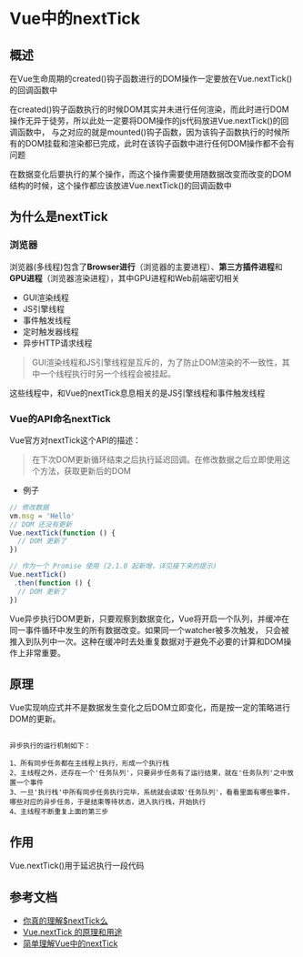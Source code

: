 # Vue中的nextTick
## 概述
在Vue生命周期的created()钩子函数进行的DOM操作一定要放在Vue.nextTick()的回调函数中

在created()钩子函数执行的时候DOM其实并未进行任何渲染，而此时进行DOM操作无异于徒劳，所以此处一定要将DOM操作的js代码放进Vue.nextTick()的回调函数中，
与之对应的就是mounted()钩子函数，因为该钩子函数执行的时候所有的DOM挂载和渲染都已完成，此时在该钩子函数中进行任何DOM操作都不会有问题

在数据变化后要执行的某个操作，而这个操作需要使用随数据改变而改变的DOM结构的时候，这个操作都应该放进Vue.nextTick()的回调函数中

## 为什么是nextTick
### 浏览器
浏览器(多线程)包含了**Browser进行**（浏览器的主要进程）、**第三方插件进程**和**GPU进程**（浏览器渲染进程），其中GPU进程和Web前端密切相关
* GUI渲染线程
* JS引擎线程
* 事件触发线程
* 定时触发器线程
* 异步HTTP请求线程

>GUI渲染线程和JS引擎线程是互斥的，为了防止DOM渲染的不一致性，其中一个线程执行时另一个线程会被挂起。

这些线程中，和Vue的nextTick息息相关的是JS引擎线程和事件触发线程

### Vue的API命名nextTick
Vue官方对nextTick这个API的描述：<br>
>在下次DOM更新循环结束之后执行延迟回调。在修改数据之后立即使用这个方法，获取更新后的DOM

* 例子
```javascript
// 修改数据
vm.msg = 'Hello'
// DOM 还没有更新
Vue.nextTick(function () {
  // DOM 更新了
})

// 作为一个 Promise 使用 (2.1.0 起新增，详见接下来的提示)
Vue.nextTick()
 .then(function () {
  // DOM 更新了
})
```

Vue异步执行DOM更新，只要观察到数据变化，Vue将开启一个队列，并缓冲在同一事件循环中发生的所有数据改变。如果同一个watcher被多次触发，
只会被推入到队列中一次。这种在缓冲时去处重复数据对于避免不必要的计算和DOM操作上非常重要。

## 原理

Vue实现响应式并不是数据发生变化之后DOM立即变化，而是按一定的策略进行DOM的更新。
```$xlst

异步执行的运行机制如下：

1、所有同步任务都在主线程上执行，形成一个执行栈
2、主线程之外，还存在一个'任务队列'，只要异步任务有了运行结果，就在'任务队列'之中放置一个事件
3、一旦'执行栈'中所有同步任务执行完毕，系统就会读取'任务队列'，看看里面有哪些事件，哪些对应的异步任务，于是结束等待状态，进入执行栈，开始执行
4、主线程不断重复上面的第三步

```

## 作用

Vue.nextTick()用于延迟执行一段代码

## 参考文档

* [你真的理解$nextTick么](https://juejin.im/post/5cd9854b5188252035420a13)
* [Vue.nextTick 的原理和用途](https://segmentfault.com/a/1190000012861862)
* [简单理解Vue中的nextTick](https://juejin.im/post/6844903557372575752)
